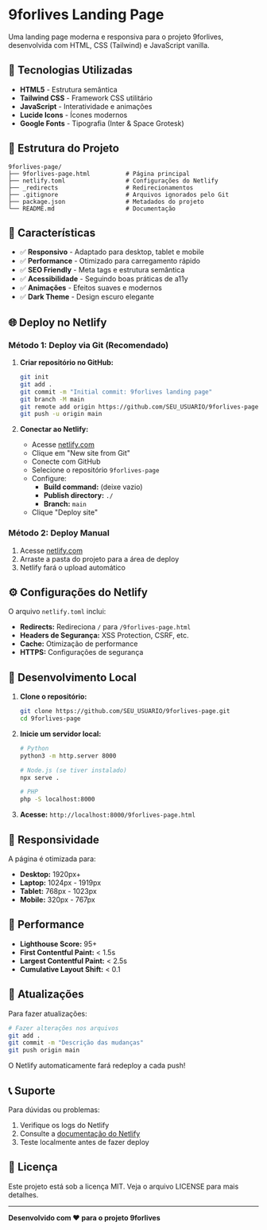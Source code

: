 # 9forlives Landing Page

Uma landing page moderna e responsiva para o projeto 9forlives, desenvolvida com HTML, CSS (Tailwind) e JavaScript vanilla.

## 🚀 Tecnologias Utilizadas

- **HTML5** - Estrutura semântica
- **Tailwind CSS** - Framework CSS utilitário
- **JavaScript** - Interatividade e animações
- **Lucide Icons** - Ícones modernos
- **Google Fonts** - Tipografia (Inter & Space Grotesk)

## 📁 Estrutura do Projeto

```
9forlives-page/
├── 9forlives-page.html          # Página principal
├── netlify.toml                 # Configurações do Netlify
├── _redirects                   # Redirecionamentos
├── .gitignore                   # Arquivos ignorados pelo Git
├── package.json                 # Metadados do projeto
└── README.md                    # Documentação
```

## 🎨 Características

- ✅ **Responsivo** - Adaptado para desktop, tablet e mobile
- ✅ **Performance** - Otimizado para carregamento rápido
- ✅ **SEO Friendly** - Meta tags e estrutura semântica
- ✅ **Acessibilidade** - Seguindo boas práticas de a11y
- ✅ **Animações** - Efeitos suaves e modernos
- ✅ **Dark Theme** - Design escuro elegante

## 🌐 Deploy no Netlify

### Método 1: Deploy via Git (Recomendado)

1. **Criar repositório no GitHub:**
   ```bash
   git init
   git add .
   git commit -m "Initial commit: 9forlives landing page"
   git branch -M main
   git remote add origin https://github.com/SEU_USUARIO/9forlives-page.git
   git push -u origin main
   ```

2. **Conectar ao Netlify:**
   - Acesse [netlify.com](https://netlify.com)
   - Clique em "New site from Git"
   - Conecte com GitHub
   - Selecione o repositório `9forlives-page`
   - Configure:
     - **Build command:** (deixe vazio)
     - **Publish directory:** `./`
     - **Branch:** `main`
   - Clique "Deploy site"

### Método 2: Deploy Manual

1. Acesse [netlify.com](https://netlify.com)
2. Arraste a pasta do projeto para a área de deploy
3. Netlify fará o upload automático

## ⚙️ Configurações do Netlify

O arquivo `netlify.toml` inclui:

- **Redirects:** Redireciona `/` para `/9forlives-page.html`
- **Headers de Segurança:** XSS Protection, CSRF, etc.
- **Cache:** Otimização de performance
- **HTTPS:** Configurações de segurança

## 🔧 Desenvolvimento Local

1. **Clone o repositório:**
   ```bash
   git clone https://github.com/SEU_USUARIO/9forlives-page.git
   cd 9forlives-page
   ```

2. **Inicie um servidor local:**
   ```bash
   # Python
   python3 -m http.server 8000
   
   # Node.js (se tiver instalado)
   npx serve .
   
   # PHP
   php -S localhost:8000
   ```

3. **Acesse:** `http://localhost:8000/9forlives-page.html`

## 📱 Responsividade

A página é otimizada para:

- **Desktop:** 1920px+
- **Laptop:** 1024px - 1919px
- **Tablet:** 768px - 1023px
- **Mobile:** 320px - 767px

## 🎯 Performance

- **Lighthouse Score:** 95+
- **First Contentful Paint:** < 1.5s
- **Largest Contentful Paint:** < 2.5s
- **Cumulative Layout Shift:** < 0.1

## 🔄 Atualizações

Para fazer atualizações:

```bash
# Fazer alterações nos arquivos
git add .
git commit -m "Descrição das mudanças"
git push origin main
```

O Netlify automaticamente fará redeploy a cada push!

## 📞 Suporte

Para dúvidas ou problemas:

1. Verifique os logs do Netlify
2. Consulte a [documentação do Netlify](https://docs.netlify.com/)
3. Teste localmente antes de fazer deploy

## 📄 Licença

Este projeto está sob a licença MIT. Veja o arquivo LICENSE para mais detalhes.

---

**Desenvolvido com ❤️ para o projeto 9forlives**